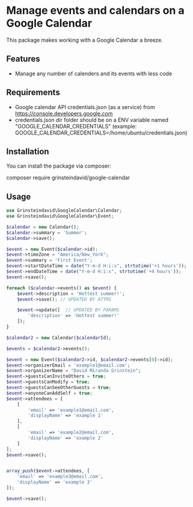 Manage events and calendars on a Google Calendar
=========================

This package makes working with a Google Calendar a breeze.

Features
--------

* Manage any number of calenders and its events with less code

Requirements
--------

* Google calendar API credentials.json (as a service) from https://console.developers.google.com
* credentials.json dir folder should be on a ENV variable named "GOOGLE_CALENDAR_CREDENTIALS" (example: GOOGLE_CALENDAR_CREDENTIALS=/home/ubuntu/credentials.json)

Installation
--------
You can install the package via composer:

composer require grinsteindavid/google-calendar

Usage
--------

```php
use Grinsteindavid\GoogleCalendar\Calendar;
use Grinsteindavid\GoogleCalendar\Event;

$calendar = new Calendar();
$calendar->summary = 'Summer';
$calendar->save();

$event = new Event($calendar->id);
$event->timeZone = "America/New_York";
$event->summary = 'First Event';
$event->startDateTime = date("Y-m-d H:i:s", strtotime('+1 hours'));
$event->endDateTime = date("Y-m-d H:i:s", strtotime('+4 hours'));
$event->save();

foreach ($calendar->events() as $event) {
    $event->description = 'Hottest summer!';
    $event->save(); // UPDATED BY ATTRS

    $event->update([  // UPDATED BY PARAMS
    	'description' => 'Hottest summer!'
    ]);
}

$calendar2 = new Calendar($calendarId);

$events = $calendar2->events();

$event = new Event($calendar2->id, $calendar2->events[0]->id);
$event->organizerEmail = 'example1@email.com';
$event->organizerName = "David Miranda Grinstein";
$event->guestsCanInviteOthers = true;
$event->guestsCanModify = true;
$event->guestsCanSeeOtherGuests = true;
$event->anyoneCanAddSelf = true;
$event->attendees = [
    [
        'email' => 'example1@email.com',
        'displayName' => 'example 1'
    ],
    [
        'email' => 'example2@email.com',
        'displayName' => 'example 2'
    ]
];
$event->save();


array_push($event->attendees, [
    'email' => 'example3@email.com',
    'displayName' => 'example 3'
]);

$event->save();
```
